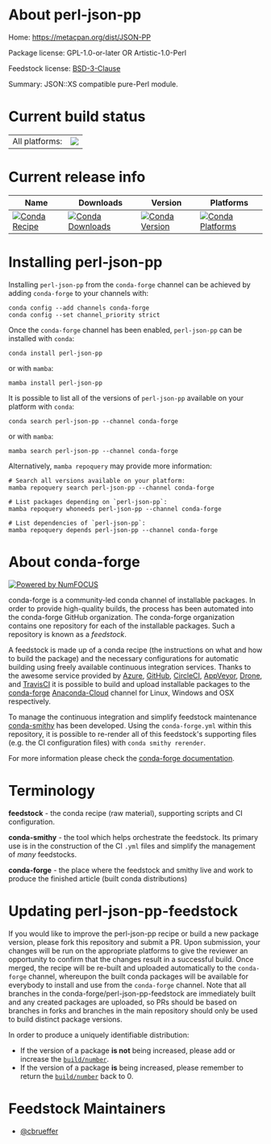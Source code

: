 About perl-json-pp
==================

Home: https://metacpan.org/dist/JSON-PP

Package license: GPL-1.0-or-later OR Artistic-1.0-Perl

Feedstock license: [BSD-3-Clause](https://github.com/conda-forge/perl-json-pp-feedstock/blob/main/LICENSE.txt)

Summary: JSON::XS compatible pure-Perl module.

Current build status
====================


<table><tr><td>All platforms:</td>
    <td>
      <a href="https://dev.azure.com/conda-forge/feedstock-builds/_build/latest?definitionId=17021&branchName=main">
        <img src="https://dev.azure.com/conda-forge/feedstock-builds/_apis/build/status/perl-json-pp-feedstock?branchName=main">
      </a>
    </td>
  </tr>
</table>

Current release info
====================

| Name | Downloads | Version | Platforms |
| --- | --- | --- | --- |
| [![Conda Recipe](https://img.shields.io/badge/recipe-perl--json--pp-green.svg)](https://anaconda.org/conda-forge/perl-json-pp) | [![Conda Downloads](https://img.shields.io/conda/dn/conda-forge/perl-json-pp.svg)](https://anaconda.org/conda-forge/perl-json-pp) | [![Conda Version](https://img.shields.io/conda/vn/conda-forge/perl-json-pp.svg)](https://anaconda.org/conda-forge/perl-json-pp) | [![Conda Platforms](https://img.shields.io/conda/pn/conda-forge/perl-json-pp.svg)](https://anaconda.org/conda-forge/perl-json-pp) |

Installing perl-json-pp
=======================

Installing `perl-json-pp` from the `conda-forge` channel can be achieved by adding `conda-forge` to your channels with:

```
conda config --add channels conda-forge
conda config --set channel_priority strict
```

Once the `conda-forge` channel has been enabled, `perl-json-pp` can be installed with `conda`:

```
conda install perl-json-pp
```

or with `mamba`:

```
mamba install perl-json-pp
```

It is possible to list all of the versions of `perl-json-pp` available on your platform with `conda`:

```
conda search perl-json-pp --channel conda-forge
```

or with `mamba`:

```
mamba search perl-json-pp --channel conda-forge
```

Alternatively, `mamba repoquery` may provide more information:

```
# Search all versions available on your platform:
mamba repoquery search perl-json-pp --channel conda-forge

# List packages depending on `perl-json-pp`:
mamba repoquery whoneeds perl-json-pp --channel conda-forge

# List dependencies of `perl-json-pp`:
mamba repoquery depends perl-json-pp --channel conda-forge
```


About conda-forge
=================

[![Powered by
NumFOCUS](https://img.shields.io/badge/powered%20by-NumFOCUS-orange.svg?style=flat&colorA=E1523D&colorB=007D8A)](https://numfocus.org)

conda-forge is a community-led conda channel of installable packages.
In order to provide high-quality builds, the process has been automated into the
conda-forge GitHub organization. The conda-forge organization contains one repository
for each of the installable packages. Such a repository is known as a *feedstock*.

A feedstock is made up of a conda recipe (the instructions on what and how to build
the package) and the necessary configurations for automatic building using freely
available continuous integration services. Thanks to the awesome service provided by
[Azure](https://azure.microsoft.com/en-us/services/devops/), [GitHub](https://github.com/),
[CircleCI](https://circleci.com/), [AppVeyor](https://www.appveyor.com/),
[Drone](https://cloud.drone.io/welcome), and [TravisCI](https://travis-ci.com/)
it is possible to build and upload installable packages to the
[conda-forge](https://anaconda.org/conda-forge) [Anaconda-Cloud](https://anaconda.org/)
channel for Linux, Windows and OSX respectively.

To manage the continuous integration and simplify feedstock maintenance
[conda-smithy](https://github.com/conda-forge/conda-smithy) has been developed.
Using the ``conda-forge.yml`` within this repository, it is possible to re-render all of
this feedstock's supporting files (e.g. the CI configuration files) with ``conda smithy rerender``.

For more information please check the [conda-forge documentation](https://conda-forge.org/docs/).

Terminology
===========

**feedstock** - the conda recipe (raw material), supporting scripts and CI configuration.

**conda-smithy** - the tool which helps orchestrate the feedstock.
                   Its primary use is in the construction of the CI ``.yml`` files
                   and simplify the management of *many* feedstocks.

**conda-forge** - the place where the feedstock and smithy live and work to
                  produce the finished article (built conda distributions)


Updating perl-json-pp-feedstock
===============================

If you would like to improve the perl-json-pp recipe or build a new
package version, please fork this repository and submit a PR. Upon submission,
your changes will be run on the appropriate platforms to give the reviewer an
opportunity to confirm that the changes result in a successful build. Once
merged, the recipe will be re-built and uploaded automatically to the
`conda-forge` channel, whereupon the built conda packages will be available for
everybody to install and use from the `conda-forge` channel.
Note that all branches in the conda-forge/perl-json-pp-feedstock are
immediately built and any created packages are uploaded, so PRs should be based
on branches in forks and branches in the main repository should only be used to
build distinct package versions.

In order to produce a uniquely identifiable distribution:
 * If the version of a package **is not** being increased, please add or increase
   the [``build/number``](https://docs.conda.io/projects/conda-build/en/latest/resources/define-metadata.html#build-number-and-string).
 * If the version of a package **is** being increased, please remember to return
   the [``build/number``](https://docs.conda.io/projects/conda-build/en/latest/resources/define-metadata.html#build-number-and-string)
   back to 0.

Feedstock Maintainers
=====================

* [@cbrueffer](https://github.com/cbrueffer/)

